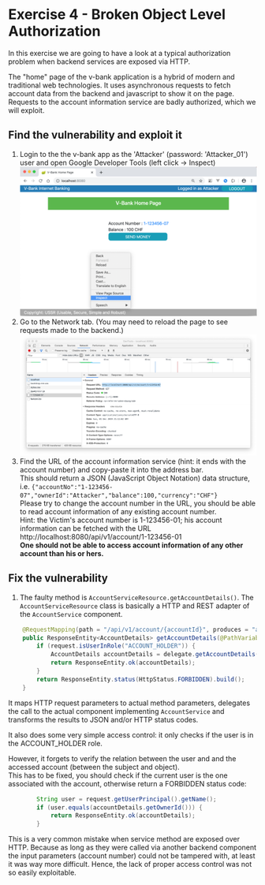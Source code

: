 # Exercise 4 - Broken Object Level Authorization
In this exercise we are going to have a look at a typical authorization problem 
when backend services are exposed via HTTP.

The "home" page of the v-bank application is a hybrid of modern and traditional web technologies. 
It uses asynchronous requests to fetch account data from the backend and javascript to show it on the page. 
Requests to the account information service are badly authorized, which we will exploit.   

## Find the vulnerability and exploit it
1. Login to the the v-bank app as the 'Attacker' (password: 'Attacker_01') user and open Google Developer Tools (left click -> Inspect) 
![](images_exercises/HomePage_BOLA.png)
1. Go to the Network tab. (You may need to reload the page to see requests made to the backend.)
![](images_exercises/DevTools_BOLA.png)
1. Find the URL of the account information service (hint: it ends with the account number) and copy-paste it into the address bar.  
This should return a JSON (JavaScript Object Notation) data structure, i.e. `{"accountNo":"1-123456-07","ownerId":"Attacker","balance":100,"currency":"CHF"}`  
Please try to change the account number in the URL, you should be able to read account information of any existing account number.  
Hint: the Victim's account number is 1-123456-01; his account information can be fetched with the URL http://localhost:8080/api/v1/account/1-123456-01  
**One should not be able to access account information of any other account than his or hers.**
## Fix the vulnerability
1. The faulty method is `AccountServiceResource.getAccountDetails()`. The `AccountServiceResource` class is basically a HTTP and REST adapter of the `AccountService` component.
```java
    @RequestMapping(path = "/api/v1/account/{accountId}", produces = "application/json")
    public ResponseEntity<AccountDetails> getAccountDetails(@PathVariable("accountId") String accountId) throws Exception {
        if (request.isUserInRole("ACCOUNT_HOLDER")) {
            AccountDetails accountDetails = delegate.getAccountDetails(accountId);
            return ResponseEntity.ok(accountDetails);
        }
        return ResponseEntity.status(HttpStatus.FORBIDDEN).build();
    }
```  
It maps HTTP request parameters to actual method parameters, delegates the call to the actual component implementing `AccountService` and transforms the results to JSON and/or HTTP status codes.

It also does some very simple access control: it only checks if the user is in the ACCOUNT_HOLDER role.

However, it forgets to verify the relation between the user and and the accessed account (between the subject and object).   
This has to be fixed, you should check if the current user is the one associated with the account, otherwise return a FORBIDDEN status code:
```java
        String user = request.getUserPrincipal().getName();
        if (user.equals(accountDetails.getOwnerId())) {
            return ResponseEntity.ok(accountDetails);
        }
```

This is a very common mistake when service method are exposed over HTTP. Because as long as they were called via another backend component the input parameters (account number) could not be tampered with, at least it was way more difficult. Hence, the lack of proper access control was not so easily exploitable.  
